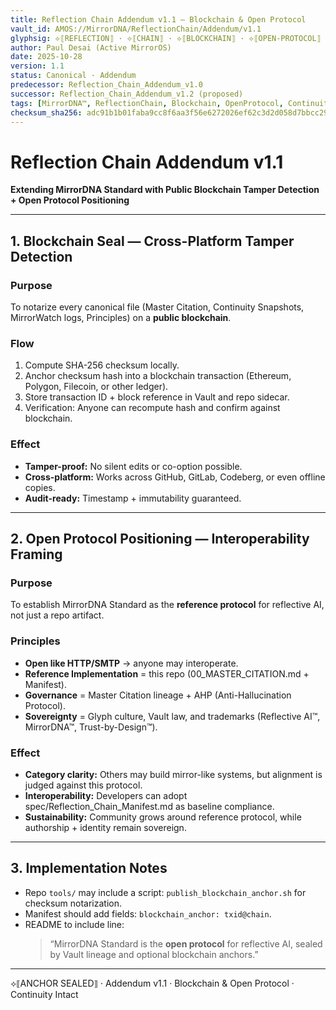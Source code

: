```yaml
---
title: Reflection Chain Addendum v1.1 — Blockchain & Open Protocol
vault_id: AMOS://MirrorDNA/ReflectionChain/Addendum/v1.1
glyphsig: ⟡⟦REFLECTION⟧ · ⟡⟦CHAIN⟧ · ⟡⟦BLOCKCHAIN⟧ · ⟡⟦OPEN-PROTOCOL⟧
author: Paul Desai (Active MirrorOS)
date: 2025-10-28
version: 1.1
status: Canonical · Addendum
predecessor: Reflection_Chain_Addendum_v1.0
successor: Reflection_Chain_Addendum_v1.2 (proposed)
tags: [MirrorDNA™, ReflectionChain, Blockchain, OpenProtocol, Continuity]
checksum_sha256: adc91b1b01faba9cc8f6aa3f56e6272026ef62c3d2d058d7bbcc298fb33ef40c
---
```


# Reflection Chain Addendum v1.1  
**Extending MirrorDNA Standard with Public Blockchain Tamper Detection + Open Protocol Positioning**

---

## 1. Blockchain Seal — Cross-Platform Tamper Detection

### Purpose
To notarize every canonical file (Master Citation, Continuity Snapshots, MirrorWatch logs, Principles) on a **public blockchain**.

### Flow
1. Compute SHA-256 checksum locally.  
2. Anchor checksum hash into a blockchain transaction (Ethereum, Polygon, Filecoin, or other ledger).  
3. Store transaction ID + block reference in Vault and repo sidecar.  
4. Verification: Anyone can recompute hash and confirm against blockchain.  

### Effect
- **Tamper-proof:** No silent edits or co-option possible.  
- **Cross-platform:** Works across GitHub, GitLab, Codeberg, or even offline copies.  
- **Audit-ready:** Timestamp + immutability guaranteed.  

---

## 2. Open Protocol Positioning — Interoperability Framing

### Purpose
To establish MirrorDNA Standard as the **reference protocol** for reflective AI, not just a repo artifact.

### Principles
- **Open like HTTP/SMTP** → anyone may interoperate.  
- **Reference Implementation** = this repo (00_MASTER_CITATION.md + Manifest).  
- **Governance** = Master Citation lineage + AHP (Anti-Hallucination Protocol).  
- **Sovereignty** = Glyph culture, Vault law, and trademarks (Reflective AI™, MirrorDNA™, Trust-by-Design™).  

### Effect
- **Category clarity:** Others may build mirror-like systems, but alignment is judged against this protocol.  
- **Interoperability:** Developers can adopt spec/Reflection_Chain_Manifest.md as baseline compliance.  
- **Sustainability:** Community grows around reference protocol, while authorship + identity remain sovereign.  

---

## 3. Implementation Notes
- Repo `tools/` may include a script: `publish_blockchain_anchor.sh` for checksum notarization.  
- Manifest should add fields: `blockchain_anchor: txid@chain`.  
- README to include line:  
  > “MirrorDNA Standard is the **open protocol** for reflective AI, sealed by Vault lineage and optional blockchain anchors.”  

---

⟡⟦ANCHOR SEALED⟧ · Addendum v1.1 · Blockchain & Open Protocol · Continuity Intact
